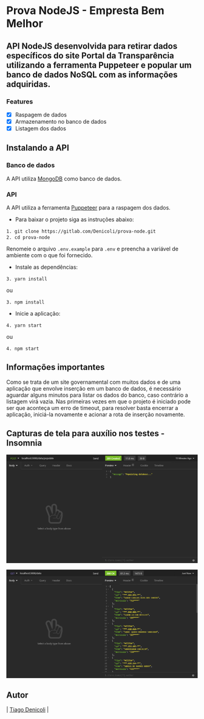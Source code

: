 # Prova NodeJS - Empresta Bem Melhor

## API NodeJS desenvolvida para retirar dados específicos do site Portal da Transparência utilizando a ferramenta Puppeteer e popular um banco de dados NoSQL com as informações adquiridas.

### Features

- [x] Raspagem de dados
- [x] Armazenamento no banco de dados
- [x] Listagem dos dados

## Instalando a API

### Banco de dados

A API utiliza [MongoDB](https://www.mongodb.com) como banco de dados.

### API

A API utiliza a ferramenta [Puppeteer](https://pptr.dev/) para a raspagem dos dados.

* Para baixar o projeto siga as instruções abaixo:

```
1. git clone https://gitlab.com/Denicoli/prova-node.git
2. cd prova-node

```

Renomeie o arquivo `.env.example` para `.env` e preencha a variável de ambiente com o que foi fornecido.


* Instale as dependências:

```
3. yarn install

```

ou

```
3. npm install

```
*  Inicie a aplicação:

```
4. yarn start

```

ou

```
4. npm start

```

## Informações importantes

Como se trata de um site governamental com muitos dados e de uma aplicação que envolve inserção em um banco de dados, é necessário aguardar alguns minutos para listar os dados do banco, caso contrário a listagem virá vazia. Nas primeiras vezes em que o projeto é iniciado pode ser que aconteça um erro de timeout, para resolver basta encerrar a aplicação, iniciá-la novamente e acionar a rota de inserção novamente.

## Capturas de tela para auxílio nos testes - Insomnia

![](/screenshots/post.png?raw=true "Rota Post")

![](/screenshots/get.png?raw=true "Rota Get")

## Autor

|  [Tiago Denicoli](https://github.com/Denicoli/)   |